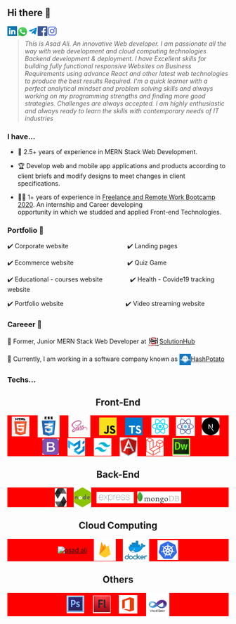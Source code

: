 ## Hi there 👋

<a href="https://www.linkedin.com/in/asad-ali-14bab11b2/" target="blank"><img align="left" src="icons/linkedin.svg" alt="asad ali" width="22px" /></a>
<a href="https://wa.me/+923181038402?text=[I'd like to chat with you]" target="blank"><img align="left" src="icons/whatsapp.png" alt="asad ali" width="25px" /></a>
<a href="https://t.me/asadalibest1"><img align="left" alt="asad ali Telegram" width="22px" src="icons/telegram.svg" /></a>
<a href="https://www.facebook.com/profile.php?id=100073096834153" target="blank"><img align="left" src="icons/facebook.svg" alt="asad ali" width="22px" /></a>
<a href="https://www.instagram.com/asadali48245/" target="blank"><img align="left" src="icons/instagram.svg" alt="asad ali" width="22px" /></a>
<br />

>*This is Asad Ali. An innovative Web developer. I am passionate all the way with web development and cloud computing technologies Backend development & deployment. I have Excellent skills for building fully functional responsive Websites on Business Requirements using advance React and other latest web technologies to produce the best results Required. I'm a quick learner with a perfect analytical mindset and problem solving skills and always working on my programming strengths and finding more good strategies. Challenges are always accepted. I am highly enthusiastic and always ready to learn the skills with contemporary needs of IT industries*

### I have...<br />

* 🥉 2.5+ years of experience in MERN Stack Web Development.

* 🏆 Develop web and mobile app applications and products according to client
briefs and modify designs to meet changes in client specifications.

* 👨‍💻 1+ years of experience in [Freelance and Remote Work Bootcamp 2020](https://panacloud.github.io/bootcamp-2020/?fbclid=IwAR12wYtzgr_YgBK3i92HJbvopK-f1BdJj_N87Rl2A2CfnoOUcMNoRexV_Gg). An internship and Career developing  
opportunity in which we studded and applied Front-end Technologies.

### Portfolio :briefcase:

✔️ Corporate website&nbsp;&nbsp;&nbsp;&nbsp;&nbsp;&nbsp;&nbsp;&nbsp;&nbsp;&nbsp;&nbsp;&nbsp;&nbsp;&nbsp;&nbsp;&nbsp;&nbsp;&nbsp;&nbsp;&nbsp;&nbsp;&nbsp;&nbsp;&nbsp;&nbsp;&nbsp;&nbsp;&nbsp;&nbsp;&nbsp;&nbsp;&nbsp;&nbsp;&nbsp;✔️ Landing pages

✔️ Ecommerce website&nbsp;&nbsp;&nbsp;&nbsp;&nbsp;&nbsp;&nbsp;&nbsp;&nbsp;&nbsp;&nbsp;&nbsp;&nbsp;&nbsp;&nbsp;&nbsp;&nbsp;&nbsp;&nbsp;&nbsp;&nbsp;&nbsp;&nbsp;&nbsp;&nbsp;&nbsp;&nbsp;&nbsp;&nbsp;&nbsp;&nbsp;✔️ Quiz Game

✔️ Educational - courses website&nbsp;&nbsp;&nbsp;&nbsp;&nbsp;&nbsp;&nbsp;&nbsp;&nbsp;&nbsp;&nbsp;&nbsp;&nbsp;&nbsp;&nbsp;&nbsp;✔️ Health - Covide19 tracking website

✔️ Portfolio website&nbsp;&nbsp;&nbsp;&nbsp;&nbsp;&nbsp;&nbsp;&nbsp;&nbsp;&nbsp;&nbsp;&nbsp;&nbsp;&nbsp;&nbsp;&nbsp;&nbsp;&nbsp;&nbsp;&nbsp;&nbsp;&nbsp;&nbsp;&nbsp;&nbsp;&nbsp;&nbsp;&nbsp;&nbsp;&nbsp;&nbsp;&nbsp;&nbsp;&nbsp;&nbsp;&nbsp;✔️ Video streaming website


### Careeer 📕

:star2: Former, Junior MERN Stack Web Developer at <a href="" target="blank"><img align="center" src="icons/sl.png" alt="asad ali" width="26px" />SolutionHub</a>


:star2: Currently,  I am working in a software company known as <a href="" target="blank"><img align="center" src="icons/hp.png" alt="asad ali" width="26px" />HashPotato</a>

### Techs...

<h2 align="center">Front-End</h2>
<div align="center" style="text-align: center; background-color: red;">
&nbsp;&nbsp;<a href="https://html.com/" target="blank"><img align="center" src="icons/html.png" alt="asad ali" width="40" /></a>&nbsp;&nbsp;
&nbsp;&nbsp;<a href="https://html.com/" target="blank"><img align="center" src="icons/css.png" alt="asad ali" width="50" /></a>&nbsp;&nbsp;
&nbsp;&nbsp;<a href="https://www.javascript.com/" target="blank"><img align="center" src="icons/scss.png" alt="asad ali" width="50" /></a>&nbsp;&nbsp;
&nbsp;&nbsp;<a href="https://www.javascript.com/" target="blank"><img align="center" src="icons/js.png" alt="asad ali" width="40" /></a>&nbsp;&nbsp;
&nbsp;&nbsp;<a href="https://www.typescriptlang.org/" target="blank"><img align="center" src="icons/ts.png" alt="asad ali" width="40" /></a>&nbsp;&nbsp;
&nbsp;&nbsp;<a href="https://reactjs.org/tutorial/tutorial.html" target="blank"><img align="center" src="icons/React.webp" alt="asad ali" width="40" /></a>&nbsp;&nbsp;
&nbsp;<a href="https://reactjs.org/tutorial/tutorial.html" target="blank"><img align="center" src="icons/rn2.png" alt="asad ali" width="43" /></a>&nbsp;
&nbsp;&nbsp;<a href="https://laravel.com/" target="blank"><img align="center" src="icons/nextpng.png" alt="asad ali" width="40" /></a>&nbsp;&nbsp;
&nbsp;&nbsp;<a href="https://reactjs.org/tutorial/tutorial.html" target="blank"><img align="center" src="icons/bootstrap.svg" alt="asad ali" width="37" /></a>&nbsp;&nbsp;
&nbsp;&nbsp;<a href="https://nextjs.org/" target="blank"><img align="center" src="icons/material-ui.png" alt="asad ali" width="40" /></a>&nbsp;&nbsp;
&nbsp;&nbsp;<a href="https://nextjs.org/" target="blank"><img align="center" src="icons/tailwind.png" alt="asad ali" width="40" /></a>&nbsp;&nbsp;
&nbsp;&nbsp;<a href="https://angular.io/" target="blank"><img align="center" src="icons/angular.png" alt="asad ali" width="40" /></a>&nbsp;&nbsp;
&nbsp;&nbsp;<a href="https://laravel.com/" target="blank"><img align="center" src="icons/laravel.png" alt="asad ali" width="40" /></a>&nbsp;&nbsp;
&nbsp;&nbsp;<a href="https://laravel.com/" target="blank"><img align="center" src="icons/d.png" alt="asad ali" width="40" /></a>&nbsp;&nbsp;
</div>

<h2 align="center">Back-End</h2>
<div align="center" style="text-align: center; background-color: red;">
&nbsp;&nbsp;<a href="https://html.com/" target="blank"><img align="center" src="icons/sol.png" alt="asad ali" width="27" /></a>&nbsp;
&nbsp;&nbsp;<a href="https://html.com/" target="blank"><img align="center" src="icons/node2.png" alt="asad ali" width="40" /></a>&nbsp;
&nbsp;<a href="https://html.com/" target="blank"><img align="center" src="icons/express.png" alt="asad ali" width="85" /></a>&nbsp;
<a href="https://html.com/" target="blank"><img align="center" src="icons/mongodb.png" alt="asad ali" width="100" /></a>&nbsp;&nbsp;
</div>

<h2 align="center">Cloud Computing</h2>
<div align="center" style="text-align: center; background-color: red;">
&nbsp;&nbsp;<a href="https://html.com/" target="blank"><img align="center" src="icons/ubuntu.ico" alt="asad ali" width="45" /></a>&nbsp;&nbsp;
&nbsp;<a href="https://html.com/" target="blank"><img align="center" src="icons/firebase.webp" alt="asad ali" width="50" /></a>&nbsp;
&nbsp;&nbsp;<a href="https://html.com/" target="blank"><img align="center" src="icons/docker.png" alt="asad ali" width="60" /></a>&nbsp;&nbsp;
&nbsp;&nbsp;<a href="https://www.javascript.com/" target="blank"><img align="center" src="icons/Kubernetes.png" alt="asad ali" width="47" /></a>&nbsp;&nbsp;
</div>

<h2 align="center">Others</h2>
<div align="center" style="text-align: center; background-color: red;">
&nbsp;&nbsp;<a href="javascript:void(0)" target="blank"><img align="center" src="icons/ps.png" alt="asad ali" width="40" /></a>&nbsp;&nbsp;
&nbsp;&nbsp;<a href="javascript:void(0)" target="blank"><img align="center" src="icons/flash.png" alt="asad ali" width="40" /></a>&nbsp;&nbsp;
&nbsp;&nbsp;<a href="javascript:void(0)" target="blank"><img align="center" src="icons/office.png" alt="asad ali" width="42" /></a>&nbsp;&nbsp;
&nbsp;&nbsp;<a href="javascript:void(0)" target="blank"><img align="center" src="icons/vb.png" alt="asad ali" width="53" /></a>&nbsp;&nbsp;
</div>
